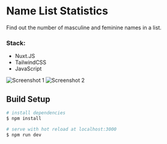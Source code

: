 # Name List Statistics

Find out the number of masculine and feminine names in a list.

### Stack:

- Nuxt.JS
- TailwindCSS
- JavaScript

![Screenshot 1](https://cdn.discordapp.com/attachments/908819758974140467/1077662766657192067/image.png)
![Screenshot 2](https://cdn.discordapp.com/attachments/908819758974140467/1077663814364962926/image.png)

## Build Setup

```bash
# install dependencies
$ npm install

# serve with hot reload at localhost:3000
$ npm run dev
```
